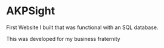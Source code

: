 # AKPSight
First Website I built that was functional with an SQL database.

This was developed for my business fraternity
